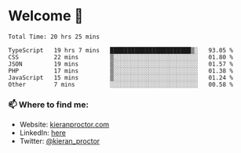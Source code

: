 # Welcome 🦘

<!--START_SECTION:waka-->

```text
Total Time: 20 hrs 25 mins

TypeScript   19 hrs 7 mins   ███████████████████████▒░   93.05 %
CSS          22 mins         ▒░░░░░░░░░░░░░░░░░░░░░░░░   01.80 %
JSON         19 mins         ▒░░░░░░░░░░░░░░░░░░░░░░░░   01.57 %
PHP          17 mins         ▒░░░░░░░░░░░░░░░░░░░░░░░░   01.38 %
JavaScript   15 mins         ▒░░░░░░░░░░░░░░░░░░░░░░░░   01.24 %
Other        7 mins          ░░░░░░░░░░░░░░░░░░░░░░░░░   00.58 %
```

<!--END_SECTION:waka-->

### 📫 Where to find me:

-   Website: [kieranproctor.com](https://kieranproctor.com/)
-   LinkedIn: [here](https://www.linkedin.com/in/kieran-proctor-086b5a159/)
-   Twitter: [@kieran_proctor](https://twitter.com/kieran_proctor)
